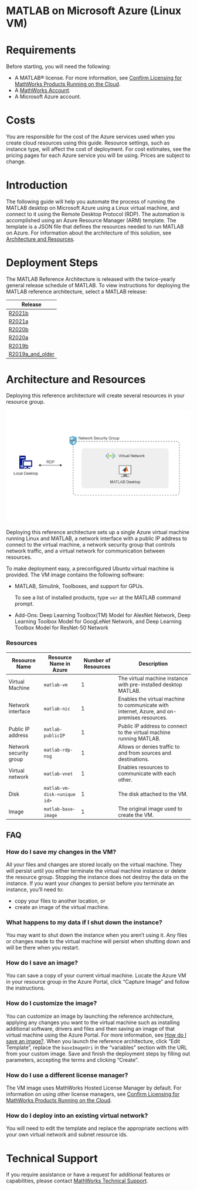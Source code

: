 # MATLAB on Microsoft Azure (Linux VM)

# Requirements
Before starting, you will need the following:

- A MATLAB® license. For more information, see [Confirm Licensing for MathWorks Products Running on the Cloud](https://mathworks.com/help/install/license/licensing-for-mathworks-products-running-on-the-cloud.html).
- A [MathWorks Account](https://www.mathworks.com/login?uri=%2Fmwaccount%2F).
- A Microsoft Azure account.

# Costs
You are responsible for the cost of the Azure services used when you create cloud resources using this guide. Resource settings, such as instance type, will affect the cost of deployment. For cost estimates, see the pricing pages for each Azure service you will be using. Prices are subject to change.

# Introduction
The following guide will help you automate the process of running the MATLAB desktop on Microsoft Azure using a Linux virtual machine, and connect to it using the Remote Desktop Protocol (RDP). The automation is accomplished using an Azure Resource Manager (ARM) template. The template is a JSON
file that defines the resources needed to run MATLAB on Azure. For information about the architecture of this solution, see [Architecture and Resources](#architecture-and-resources).

# Deployment Steps

The MATLAB Reference Architecture is released with the twice-yearly general release schedule of MATLAB.
To view instructions for deploying the MATLAB reference architecture, select a MATLAB release:

| Release |
| ------- |
| [R2021b](releases/R2021b/README.md) |
| [R2021a](releases/R2021a/README.md) |
| [R2020b](releases/R2020b/README.md) |
| [R2020a](releases/R2020a/README.md) |
| [R2019b](releases/R2019b/README.md) |
| [R2019a\_and\_older](releases/R2019a_and_older/README.md) |


# Architecture and Resources
Deploying this reference architecture will create several resources in your
resource group.

![MATLAB on AWS Reference Architecture](img/azure-matlab-diagram.png)

Deploying this reference architecture sets up a single Azure virtual machine running Linux and MATLAB, a network interface with a public IP address to connect to the virtual machine, a network security group that controls network traffic, and a virtual network for communication between resources.

To make deployment easy, a preconfigured Ubuntu virtual machine is provided. The VM image contains the following software:
* MATLAB, Simulink, Toolboxes, and support for GPUs.<p>To see a list of installed products, type `ver` at the MATLAB command prompt.</p>
* Add-Ons: Deep Learning Toolbox(TM) Model for AlexNet Network, Deep Learning Toolbox Model for GoogLeNet Network, and Deep Learning Toolbox Model for ResNet-50 Network

### Resources

| Resource Name                     | Resource Name in Azure         | Number of Resources | Description                                                                                |
|-----------------------------------|-------------------------       |---------------------|--------------------------------------------------------------------------------------------|
| Virtual Machine                   | `matlab-vm`                    | 1                   | The virtual machine instance with pre-installed desktop MATLAB.                            |
| Network interface                 | `matlab-nic`                   | 1                   | Enables the virtual machine to communicate with internet, Azure, and on-premises resources.|
| Public IP address                 | `matlab-publicIP`              | 1                   | Public IP address to connect to the virtual machine running MATLAB.                        |
| Network security group            | `matlab-rdp-nsg`               | 1                   | Allows or denies traffic to and from sources and destinations.                             |
| Virtual network                   | `matlab-vnet`                  | 1                   | Enables resources to communicate with each other.                                          |
| Disk                              | `matlab-vm-disk-<unique id>`   | 1                   | The disk attached to the VM.                                                               |
| Image                             | `matlab-base-image`            | 1                   | The original image used to create the VM.                                                  |

## FAQ


### How do I save my changes in the VM?
All your files and changes are stored locally on the virtual machine.  They will persist until you either terminate the virtual machine instance or delete the resource group.  Stopping the instance does not destroy the data on the instance.  If you want your changes to persist before you terminate an instance, you’ll need to:
* copy your files to another location, or
* create an image of the virtual machine.

### What happens to my data if I shut down the instance?
You may want to shut down the instance when you aren’t using it.  Any files or changes made to the virtual machine will persist when shutting down and will be there when you restart.

### How do I save an image?
You can save a copy of your current virtual machine.  Locate the Azure VM in your resource group in the Azure Portal, click “Capture Image” and follow the instructions.

### How do I customize the image?
You can customize an image by launching the reference architecture, applying any changes you want to the virtual machine such as installing additional software, drivers and files and then saving an image of that virtual machine using the Azure Portal. For more information, see [How do I save an image?](#how-do-i-save-an-image). When you launch the reference architecture, click “Edit Template”, replace the `baseImageUri` in the “variables” section with the URL from your custom image. Save and finish the deployment steps by filling out parameters, accepting the terms and clicking “Create”.

### How do I use a different license manager?
The VM image uses MathWorks Hosted License Manager by default.  For information on using other license managers, see [Confirm Licensing for MathWorks Products Running on the Cloud](https://mathworks.com/help/install/license/licensing-for-mathworks-products-running-on-the-cloud.html).

### How do I deploy into an existing virtual network?
You will need to edit the template and replace the appropriate sections with your own virtual network and subnet resource ids.

# Technical Support
If you require assistance or have a request for additional features or capabilities, please contact [MathWorks Technical Support](https://www.mathworks.com/support/contact_us.html).